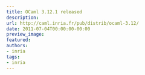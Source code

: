 ```yaml
---
title: OCaml 3.12.1 released
description:
url: http://caml.inria.fr/pub/distrib/ocaml-3.12/
date: 2011-07-04T00:00:00-00:00
preview_image:
featured:
authors:
- inria
tags:
- inria
---
```



